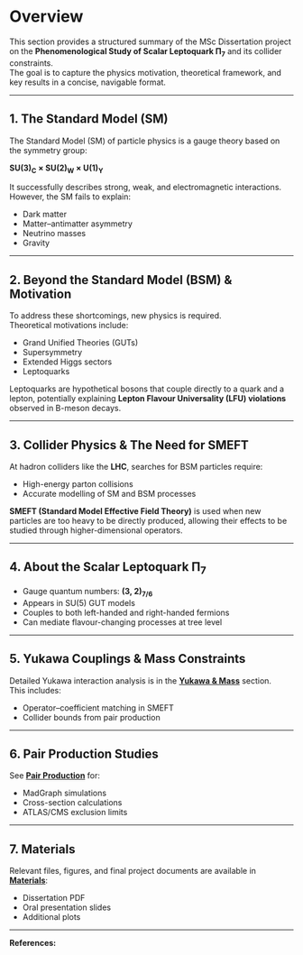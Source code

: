 # Overview

This section provides a structured summary of the MSc Dissertation project on the **Phenomenological Study of Scalar Leptoquark Π<sub>7</sub>** and its collider constraints.  
The goal is to capture the physics motivation, theoretical framework, and key results in a concise, navigable format.

---

## 1. The Standard Model (SM)
The Standard Model (SM) of particle physics is a gauge theory based on the symmetry group:  

**SU(3)<sub>C</sub> × SU(2)<sub>W</sub> × U(1)<sub>Y</sub>**  

It successfully describes strong, weak, and electromagnetic interactions.  
However, the SM fails to explain:
- Dark matter  
- Matter–antimatter asymmetry  
- Neutrino masses  
- Gravity

---

## 2. Beyond the Standard Model (BSM) & Motivation
To address these shortcomings, new physics is required.  
Theoretical motivations include:
- Grand Unified Theories (GUTs)
- Supersymmetry
- Extended Higgs sectors
- Leptoquarks

Leptoquarks are hypothetical bosons that couple directly to a quark and a lepton, potentially explaining **Lepton Flavour Universality (LFU) violations** observed in B-meson decays.

---

## 3. Collider Physics & The Need for SMEFT
At hadron colliders like the **LHC**, searches for BSM particles require:
- High-energy parton collisions  
- Accurate modelling of SM and BSM processes  

**SMEFT (Standard Model Effective Field Theory)** is used when new particles are too heavy to be directly produced, allowing their effects to be studied through higher-dimensional operators.

---

## 4. About the Scalar Leptoquark Π<sub>7</sub>
- Gauge quantum numbers: **(3, 2)<sub>7/6</sub>**  
- Appears in SU(5) GUT models  
- Couples to both left-handed and right-handed fermions  
- Can mediate flavour-changing processes at tree level

---

## 5. Yukawa Couplings & Mass Constraints  
Detailed Yukawa interaction analysis is in the **[Yukawa & Mass](../Yukawa_and_Mass/)** section.  
This includes:
- Operator–coefficient matching in SMEFT  
- Collider bounds from pair production

---

## 6. Pair Production Studies  
See **[Pair Production](../Pair_Production/)** for:
- MadGraph simulations  
- Cross-section calculations  
- ATLAS/CMS exclusion limits

---

## 7. Materials  
Relevant files, figures, and final project documents are available in **[Materials](../Materials/)**:
- Dissertation PDF  
- Oral presentation slides  
- Additional plots

---

**References:**  

